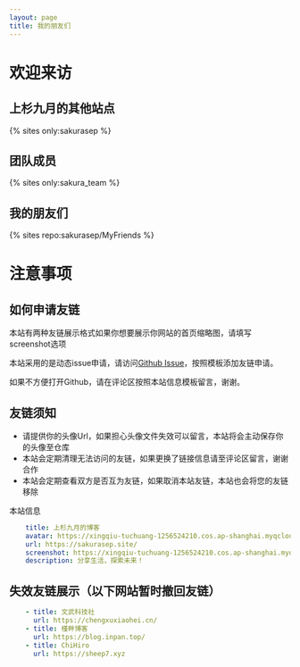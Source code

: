 ```yaml
---
layout: page 
title: 我的朋友们
---
```


# 欢迎来访

## 上杉九月的其他站点

{% sites only:sakurasep %}

## 团队成员

{% sites only:sakura_team %}

## 我的朋友们

{% sites repo:sakurasep/MyFriends %}

# 注意事项

## 如何申请友链

本站有两种友链展示格式如果你想要展示你网站的首页缩略图，请填写screenshot选项

本站采用的是动态issue申请，请访问[Github Issue](https://github.com/sakurasep/MyFriends/issues)，按照模板添加友链申请。

如果不方便打开Github，请在评论区按照本站信息模板留言，谢谢。

## 友链须知
* 请提供你的头像Url，如果担心头像文件失效可以留言，本站将会主动保存你的头像至仓库
* 本站会定期清理无法访问的友链，如果更换了链接信息请至评论区留言，谢谢合作
* 本站会定期查看双方是否互为友链，如果取消本站友链，本站也会将您的友链移除

本站信息
```yml
    title: 上杉九月的博客
    avatar: https://xingqiu-tuchuang-1256524210.cos.ap-shanghai.myqcloud.com/5199/touxiang.jpg
    url: https://sakurasep.site/
    screenshot: https://xingqiu-tuchuang-1256524210.cos.ap-shanghai.myqcloud.com/5199/wallpaper/blog_index.png
    description: 分享生活，探索未来！
```

## 失效友链展示（以下网站暂时撤回友链）
```yml
    - title: 文武科技社
      url: https://chengxuxiaohei.cn/
    - title: 槿畔博客
      url: https://blog.inpan.top/ 
    - title: ChiHiro
      url: https://sheep7.xyz 
```
